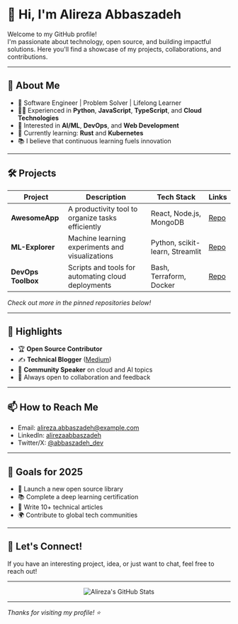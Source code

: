 # 👋 Hi, I'm Alireza Abbaszadeh

Welcome to my GitHub profile!  
I'm passionate about technology, open source, and building impactful solutions. Here you'll find a showcase of my projects, collaborations, and contributions.

---

## 🚀 About Me

- 💼 Software Engineer | Problem Solver | Lifelong Learner
- 🧑‍💻 Experienced in **Python**, **JavaScript**, **TypeScript**, and **Cloud Technologies**
- 🎯 Interested in **AI/ML**, **DevOps**, and **Web Development**
- 🌱 Currently learning: **Rust** and **Kubernetes**
- 📚 I believe that continuous learning fuels innovation

---

## 🛠️ Projects

| Project | Description | Tech Stack | Links |
| --- | --- | --- | --- |
| **AwesomeApp** | A productivity tool to organize tasks efficiently | React, Node.js, MongoDB | [Repo](https://github.com/alirezaabbaszadeh/awesomeapp) |
| **ML-Explorer** | Machine learning experiments and visualizations | Python, scikit-learn, Streamlit | [Repo](https://github.com/alirezaabbaszadeh/ml-explorer) |
| **DevOps Toolbox** | Scripts and tools for automating cloud deployments | Bash, Terraform, Docker | [Repo](https://github.com/alirezaabbaszadeh/devops-toolbox) |

_Check out more in the pinned repositories below!_

---

## 🌟 Highlights

- 🏆 **Open Source Contributor**
- ✍️ **Technical Blogger** ([Medium](https://medium.com/@alirezaabbaszadeh))
- 🎤 **Community Speaker** on cloud and AI topics
- 🤝 Always open to collaboration and feedback

---

## 📫 How to Reach Me

- Email: [alireza.abbaszadeh@example.com](mailto:alireza.abbaszadeh@example.com)
- LinkedIn: [alirezaabbaszadeh](https://linkedin.com/in/alirezaabbaszadeh)
- Twitter/X: [@abbaszadeh_dev](https://twitter.com/abbaszadeh_dev)

---

## 🧭 Goals for 2025

- 🚀 Launch a new open source library
- 📚 Complete a deep learning certification
- 📝 Write 10+ technical articles
- 🌍 Contribute to global tech communities

---

## 🤝 Let's Connect!

If you have an interesting project, idea, or just want to chat, feel free to reach out!

---

<p align="center">
  <img src="https://github-readme-stats.vercel.app/api?username=alirezaabbaszadeh&show_icons=true&theme=radical" alt="Alireza's GitHub Stats" />
</p>

---

_Thanks for visiting my profile! ⭐️_

